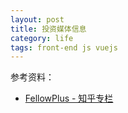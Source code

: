 ```yaml
---
layout: post
title: 投资媒体信息
category: life
tags: front-end js vuejs
---
```





参考资料：

* [FellowPlus - 知乎专栏](https://zhuanlan.zhihu.com/FellowPlus)